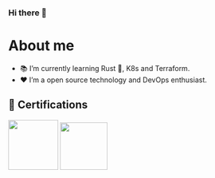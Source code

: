 ### Hi there 👋

<!--
**lucianothesilva/lucianothesilva** is a ✨ _special_ ✨ repository because its `README.md` (this file) appears on your GitHub profile.

Here are some ideas to get you started:

- 🔭 I’m currently working on ...
- 🌱 I’m currently learning ...
- 👯 I’m looking to collaborate on ...
- 📫 How to reach me: ...
- 😄 Pronouns: ...
- ⚡ Fun fact: ...
-->
# About me
- 📚 I’m currently learning Rust 🦀, K8s and Terraform.
- ❤️ I’m a open source technology and DevOps enthusiast.

## 🏅 Certifications
  <img src="https://images.credly.com/size/340x340/images/00634f82-b07f-4bbd-a6bb-53de397fc3a6/image.png" width="100" height="100"> <img src="https://media.badgr.com/assertion-d679a713de07605073e6e0866c544b46.png" width="95" height="95">
  

